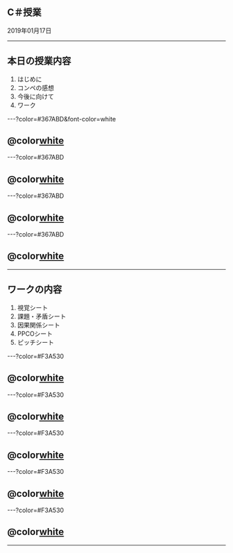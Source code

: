 
## C＃授業

2019年01月17日

---

## 本日の授業内容

1. はじめに
2. コンペの感想
3. 今後に向けて
4. ワーク

---?color=#367ABD&font-color=white

## @color[white](はじめに)

---?color=#367ABD

## @color[white](コンペの感想)

---?color=#367ABD

## @color[white](今後に向けて)

---?color=#367ABD
## @color[white](ワーク)

---

## ワークの内容

1. 視覚シート
2. 課題・矛盾シート
3. 因果関係シート
4. PPCOシート
5. ピッチシート
  
---?color=#F3A530

## @color[white](視覚シート)

---?color=#F3A530

## @color[white](課題・矛盾シート)

---?color=#F3A530

## @color[white](因果関係シート)

---?color=#F3A530
## @color[white](PPCOシート)

---?color=#F3A530

## @color[white](ピッチシート)

---



